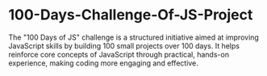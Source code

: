 # 100-Days-Challenge-Of-JS-Project
The "100 Days of JS" challenge is a structured initiative aimed at improving JavaScript skills by building 100 small projects over 100 days. It helps reinforce core concepts of JavaScript through practical, hands-on experience, making coding more engaging and effective.

